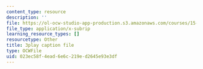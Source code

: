 ```yaml
---
content_type: resource
description: ''
file: https://ol-ocw-studio-app-production.s3.amazonaws.com/courses/15-390-new-enterprises-spring-2013/023ec58f4ead6e6c219ed2645e93e3df_Ma3ANiGPVNU.srt
file_type: application/x-subrip
learning_resource_types: []
resourcetype: Other
title: 3play caption file
type: OCWFile
uid: 023ec58f-4ead-6e6c-219e-d2645e93e3df
---
```

